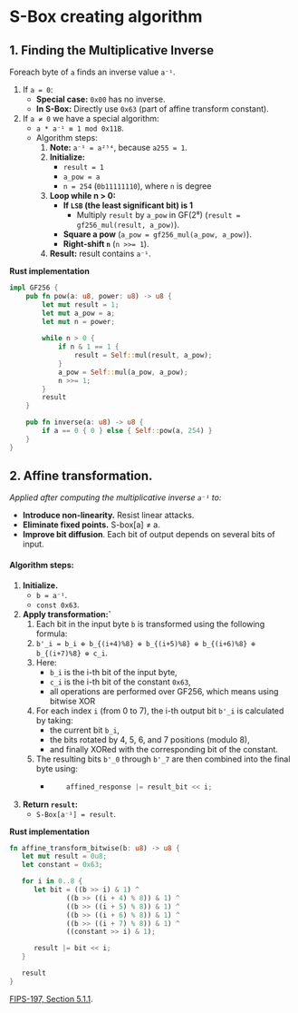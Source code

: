 # S-Box creating algorithm

## **1. Finding the Multiplicative Inverse**

Foreach byte of `a` finds an inverse value `a⁻¹`. 
1. If `a = 0`:
    - **Special case:** `0x00` has no inverse.
    - **In S-Box:** Directly use `0x63` (part of affine transform constant).
2. If `a ≠ 0` we have a special algorithm:
    - `a * a⁻¹ ≡ 1 mod 0x11B`.
    - Algorithm steps:
      1. **Note:** `a⁻¹ = a²⁵⁴`, because `a255 = 1`.
      2. **Initialize:**
         - `result = 1`
         - `a_pow = a`
         - `n = 254` (`0b11111110`), where `n` is degree
      3. **Loop while n > 0:**
         - **If `LSB` (the least significant bit) is 1** 
           - Multiply `result` by `a_pow` in GF(2⁸) (`result = gf256_mul(result, a_pow)`).
         - **Square a pow** (`a_pow = gf256_mul(a_pow, a_pow)`).
         - **Right-shift `n`** (`n >>= 1`).
      4. **Result:** result contains `a⁻¹`.


**Rust implementation**
```rust
impl GF256 {
    pub fn pow(a: u8, power: u8) -> u8 {
        let mut result = 1;
        let mut a_pow = a;
        let mut n = power;
        
        while n > 0 {
            if n & 1 == 1 {
                result = Self::mul(result, a_pow);
            }
            a_pow = Self::mul(a_pow, a_pow);
            n >>= 1;
        }
        result
    }

    pub fn inverse(a: u8) -> u8 {
        if a == 0 { 0 } else { Self::pow(a, 254) }
    }
}
```


## **2. Affine transformation.**
*Applied after computing the multiplicative inverse `a⁻¹` to:*
- **Introduce non-linearity.** Resist linear attacks.
- **Eliminate fixed points.** S-box[a] ≠ a.
- **Improve bit diffusion**. Each bit of output depends on several bits of input.

#### Algorithm steps:
1. **Initialize.**
    - `b = a⁻¹`.
    - `const 0x63`.
2. **Apply transformation:`**
   1. Each bit in the input byte `b` is transformed using the following formula:
   2. `b'_i = b_i ⊕ b_{(i+4)%8} ⊕ b_{(i+5)%8} ⊕ b_{(i+6)%8} ⊕ b_{(i+7)%8} ⊕ c_i`.
   3. Here:
      - `b_i` is the i-th bit of the input byte,
      - `c_i` is the i-th bit of the constant `0x63`,
      - all operations are performed over GF256, which means using bitwise XOR
   4. For each index `i` (from 0 to 7), the i-th output bit `b'_i` is calculated by taking:
      - the current bit `b_i`,
      - the bits rotated by 4, 5, 6, and 7 positions (modulo 8),
      - and finally XORed with the corresponding bit of the constant.
   5. The resulting bits `b'_0` through `b'_7` are then combined into the final byte using:
      - ```rust
            affined_response |= result_bit << i;
        ```
3. **Return `result`:**
    - `S-Box[a⁻¹] = result`.

**Rust implementation**
```rust
fn affine_transform_bitwise(b: u8) -> u8 {
   let mut result = 0u8;
   let constant = 0x63;

   for i in 0..8 {
      let bit = ((b >> i) & 1) ^
              ((b >> ((i + 4) % 8)) & 1) ^
              ((b >> ((i + 5) % 8)) & 1) ^
              ((b >> ((i + 6) % 8)) & 1) ^
              ((b >> ((i + 7) % 8)) & 1) ^
              ((constant >> i) & 1);

      result |= bit << i;
   }

   result
}
```

[FIPS-197, Section 5.1.1](https://nvlpubs.nist.gov/nistpubs/FIPS/NIST.FIPS.197.pdf).